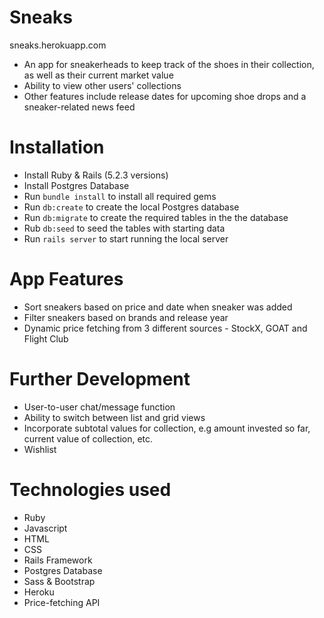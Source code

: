 # Sneaks
sneaks.herokuapp.com

- An app for sneakerheads to keep track of the shoes in their collection, as well as their current market value
- Ability to view other users' collections
- Other features include release dates for upcoming shoe drops and a sneaker-related news feed

# Installation
- Install Ruby & Rails (5.2.3 versions)
- Install Postgres Database
- Run `bundle install` to install all required gems
- Run `db:create` to create the local Postgres database
- Run `db:migrate` to create the required tables in the the database
- Rub `db:seed` to seed the tables with starting data
- Run `rails server` to start running the local server


# App Features
- Sort sneakers based on price and date when sneaker was added
- Filter sneakers based on brands and release year
- Dynamic price fetching from 3 different sources - StockX, GOAT and Flight Club


# Further Development
- User-to-user chat/message function
- Ability to switch between list and grid views
- Incorporate  subtotal values for collection, e.g amount invested so far, current value of collection, etc.
- Wishlist

# Technologies used
- Ruby
- Javascript
- HTML
- CSS
- Rails Framework
- Postgres Database
- Sass & Bootstrap
- Heroku
- Price-fetching API
